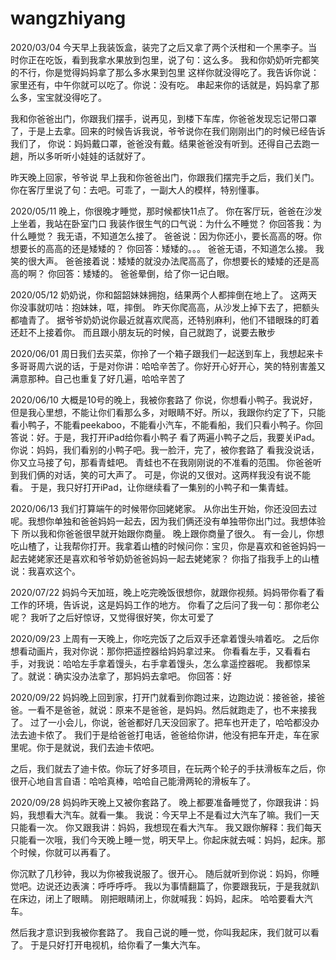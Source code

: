 # wangzhiyang



2020/03/04
今天早上我装饭盒，装完了之后又拿了两个沃柑和一个黑李子。当时你正在吃饭，看到我拿水果放到包里，说了句：这么多。 我和你奶奶听完都笑的不行，你是觉得妈妈拿了那么多水果到包里
这样你就没得吃了。我告诉你说：家里还有，中午你就可以吃了。你说：没有吃。 串起来你的话就是，妈妈拿了那么多，宝宝就没得吃了。

我和你爸爸出门，你跟我们摆手，说再见，到楼下车库，你爸爸发现忘记带口罩了，于是上去拿。回来的时候告诉我说，爷爷说你在我们刚刚出门的时候已经告诉我们了，
你说：妈妈戴口罩，爸爸没有戴。结果爸爸没有听到。还得自己去跑一趟，所以多听听小娃娃的话就好了。

昨天晚上回家，爷爷说 早上我和你爸爸出门，你跟我们摆完手之后，我们关门。你在客厅里说了句：去吧。可乖了，一副大人的模样，特别懂事。


2020/05/11
晚上，你很晚才睡觉，那时候都快11点了。
你在客厅玩，爸爸在沙发上坐着，我站在卧室门口
我装作很生气的口气说：为什么不睡觉？ 
你回答我：为什么睡觉？
我无语，不知道怎么接了。
爸爸说：因为你还小，要长高高的呀。你想要长的高高的还是矮矮的？
你回答：矮矮的。。。
爸爸无语，不知道怎么接。 我笑的很大声。
爸爸接着说：矮矮的就没办法爬高高了，你想要长的矮矮的还是高高的啊？
你回答：矮矮的。
爸爸晕倒，给了你一记白眼。


2020/05/12
奶奶说，你和韶韶妹妹拥抱，结果两个人都摔倒在地上了。
这两天你没事就叨咕：抱妹妹，哐，摔倒。
昨天你爬高高，从沙发上掉下去了，把额头都嗑青了。
据爷爷奶奶说你最近就喜欢爬高，还特别麻利，他们不错眼珠的盯着还赶不上接着你。
而且跟小朋友玩的时候，自己就跑了，说要去散步



2020/06/01
周日我们去买菜，你拎了一个箱子跟我们一起送到车上，我想起来卡多哥哥周六说的话，于是对你讲：哈哈辛苦了。你好开心好开心，笑的特别害羞又满意那种。自己也重复了好几遍，哈哈辛苦了

2020/06/10
大概是10号的晚上，我被你套路了
你说，你想看小鸭子。我说好，但是我心里想，不能让你们看那么多，对眼睛不好。所以，我跟你约定了下，只能看小鸭子，不能看peekaboo，不能看小汽车，不能看船，我们只看小鸭子。你回答说：好。于是，我打开iPad给你看小鸭子
看了两遍小鸭子之后，我要关iPad。
你说：妈妈，我们看别的小鸭子吧。我一脸汗，完了，被你套路了
看我没说话，你又立马接了句，那看青蛙吧。
青蛙也不在我刚刚说的不准看的范围。
你爸爸听到我们俩的对话，笑的可大声了。
可是，你说的又很对。这两样我没有说不能看。
于是，我只好打开iPad，让你继续看了一集别的小鸭子和一集青蛙。


2020/06/13
我们打算端午的时候带你回姥姥家。
从你出生开始，你还没回去过呢。我想你单独和爸爸妈妈一起去，因为我们俩还没有单独带你出门过。我想体验下
所以我和你爸爸很早就开始跟你商量。
晚上跟你商量了很久。
有一会儿，你想吃山楂了，让我帮你打开。我拿着山楂的时候问你：宝贝，你是喜欢和爸爸妈妈一起去姥姥家还是喜欢和爷爷奶奶爸爸妈妈一起去姥姥家？
你指了指我手上的山楂说：我喜欢这个。


2020/07/22
妈妈今天加班，晚上吃完晚饭很想你，就跟你视频。妈妈带你看了看工作的环境，告诉说，这是妈妈工作的地方。
你看了之后问了我一句：那你老公呢？
我听了之后好惊讶，又觉得很好笑，你太可爱了


2020/09/23
上周有一天晚上，你吃完饭了之后双手还拿着馒头啃着吃。
之后你想看动画片，我对你说：那你把遥控器给妈妈拿过来。
你看看左手，又看看右手，对我说：哈哈左手拿着馒头，右手拿着馒头，怎么拿遥控器呢。
我都惊呆了。就说：确实没办法拿了，那妈妈去拿吧。
你回答：好

2020/09/22
妈妈晚上回到家，打开门就看到你跑过来，边跑边说：接爸爸，接爸爸。一看不是爸爸，就说：原来不是爸爸，是妈妈。然后就跑走了，也不来接我了。
过了一小会儿，你说，爸爸都好几天没回家了。把车也开走了，哈哈都没办法去迪卡侬了。
我们于是给爸爸打电话，爸爸给你讲，他没有把车开走，车在家里呢。你于是就说，我们去迪卡侬吧。

之后，我们就去了迪卡侬。你玩了好多项目，在玩两个轮子的手扶滑板车之后，你很开心地自言自语：哈哈真棒，哈哈自己能滑两轮的滑板车了。


2020/09/28
妈妈昨天晚上又被你套路了。
晚上都要准备睡觉了，你跟我讲：妈妈，我想看大汽车。就看一集。
我说：今天早上不是看过大汽车了嘛。我们一天只能看一次。
你又跟我讲：妈妈，我想现在看大汽车。
我又跟你解释：我们每天只能看一次哦，我们今天晚上睡一觉，明天早上。你起床就去喊：妈妈，起床。那个时候，你就可以再看了。

你沉默了几秒钟，我以为你被我说服了。很开心。
随后就听到你说：妈妈，你睡觉吧。边说还边表演：呼呼呼呼。
我以为事情翻篇了，你要跟我玩，于是我就趴在床边，闭上了眼睛。
刚把眼睛闭上，你就喊我：妈妈，起床。
哈哈要看大汽车。

然后我才意识到我被你套路了。
我自己说的睡一觉，你叫我起床，我们就可以看了。
于是只好打开电视机，给你看了一集大汽车。

